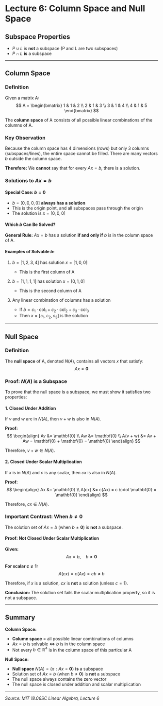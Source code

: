 # Lecture 6: Column Space and Null Space

## Subspace Properties

- $P \cup L$ is **not** a subspace (P and L are two subspaces)
- $P \cap L$ **is** a subspace

---

## Column Space

### Definition

Given a matrix A:
$$
A = \begin{bmatrix}
1 & 1 & 2 \\
2 & 1 & 3 \\
3 & 1 & 4 \\
4 & 1 & 5
\end{bmatrix}
$$

The **column space** of A consists of all possible linear combinations of the columns of A.

### Key Observation

Because the column space has 4 dimensions (rows) but only 3 columns (subspaces/lines), the entire space cannot be filled. There are many vectors $b$ outside the column space.

**Therefore:** We **cannot** say that for every $Ax = b$, there is a solution.

### Solutions to $Ax = b$

#### Special Case: $b = \mathbf{0}$

- $b = [0, 0, 0, 0]$ **always has a solution**
- This is the origin point, and all subspaces pass through the origin
- The solution is $x = [0, 0, 0]$

#### Which $b$ Can Be Solved?

**General Rule:** $Ax = b$ has a solution **if and only if** $b$ is in the column space of A.

#### Examples of Solvable $b$:

1. $b = [1, 2, 3, 4]$ has solution $x = [1, 0, 0]$
   - This is the first column of A

2. $b = [1, 1, 1, 1]$ has solution $x = [0, 1, 0]$
   - This is the second column of A

3. Any linear combination of columns has a solution
   - If $b = c_1 \cdot \text{col}_1 + c_2 \cdot \text{col}_2 + c_3 \cdot \text{col}_3$
   - Then $x = [c_1, c_2, c_3]$ is the solution

---

## Null Space

### Definition

The **null space** of A, denoted $N(A)$, contains all vectors $x$ that satisfy:
$$
Ax = \mathbf{0}
$$

### Proof: $N(A)$ is a Subspace

To prove that the null space is a subspace, we must show it satisfies two properties:

#### 1. Closed Under Addition

If $v$ and $w$ are in $N(A)$, then $v + w$ is also in $N(A)$.

**Proof:**
$$
\begin{align}
Av &= \mathbf{0} \\
Aw &= \mathbf{0} \\
A(v + w) &= Av + Aw = \mathbf{0} + \mathbf{0} = \mathbf{0}
\end{align}
$$

Therefore, $v + w \in N(A)$.

#### 2. Closed Under Scalar Multiplication

If $x$ is in $N(A)$ and $c$ is any scalar, then $cx$ is also in $N(A)$.

**Proof:**
$$
\begin{align}
Ax &= \mathbf{0} \\
A(cx) &= c(Ax) = c \cdot \mathbf{0} = \mathbf{0}
\end{align}
$$

Therefore, $cx \in N(A)$.

### Important Contrast: When $b \neq \mathbf{0}$

The solution set of $Ax = b$ (when $b \neq \mathbf{0}$) is **not** a subspace.

#### Proof: Not Closed Under Scalar Multiplication

**Given:**
$$
Ax = b, \quad b \neq \mathbf{0}
$$

**For scalar $c \neq 1$:**
$$
A(cx) = c(Ax) = cb \neq b
$$

Therefore, if $x$ is a solution, $cx$ is **not** a solution (unless $c = 1$).

**Conclusion:** The solution set fails the scalar multiplication property, so it is not a subspace.

---

## Summary

**Column Space:**
- **Column space** = all possible linear combinations of columns
- $Ax = b$ is solvable $\Leftrightarrow$ $b$ is in the column space
- Not every $b \in \mathbb{R}^4$ is in the column space of this particular A

**Null Space:**
- **Null space** $N(A) = \{x : Ax = \mathbf{0}\}$ **is** a subspace
- Solution set of $Ax = b$ (when $b \neq \mathbf{0}$) is **not** a subspace
- The null space always contains the zero vector
- The null space is closed under addition and scalar multiplication

---

*Source: MIT 18.06SC Linear Algebra, Lecture 6*

